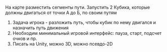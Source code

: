 На карте разместить сегменты пути.
Запустить 2 Кубика, которые должны двигаться от точки А до Б, по своим путям
1) Задача игрока - разложить путь, чтобы кубик по нему двигался и назначить путь движения
2) Необходим минимальный игровой интерфейс: пауза, старт, подсчет очков и пр.
3) Писать на Unity, можно 3D, можно псевдо-2D
